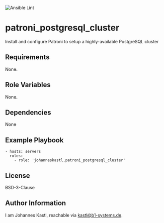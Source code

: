 ![Ansible Lint](https://github.com/johanneskastl/ansible-role-patroni_postgresql_cluster/workflows/Ansible%20Lint/badge.svg)

patroni_postgresql_cluster
=========

Install and configure Patroni to setup a highly-available PostgreSQL cluster

Requirements
------------

None.

Role Variables
--------------

None.

Dependencies
------------

None

Example Playbook
----------------

    - hosts: servers
      roles:
        - role: 'johanneskastl.patroni_postgresql_cluster'

License
-------

BSD-3-Clause

Author Information
------------------

I am Johannes Kastl, reachable via kastl@b1-systems.de.
